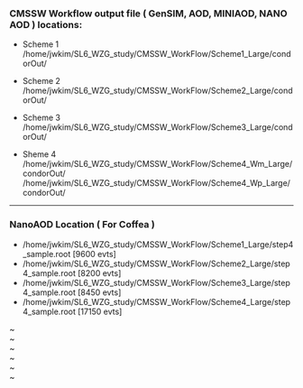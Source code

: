 

### CMSSW Workflow output file ( GenSIM, AOD, MINIAOD, NANO AOD ) locations:  
 - Scheme 1  
/home/jwkim/SL6_WZG_study/CMSSW_WorkFlow/Scheme1_Large/condorOut/  

 - Scheme 2  
/home/jwkim/SL6_WZG_study/CMSSW_WorkFlow/Scheme2_Large/condorOut/  

 - Scheme 3  
/home/jwkim/SL6_WZG_study/CMSSW_WorkFlow/Scheme3_Large/condorOut/  

 - Sheme 4  
/home/jwkim/SL6_WZG_study/CMSSW_WorkFlow/Scheme4_Wm_Large/condorOut/    
/home/jwkim/SL6_WZG_study/CMSSW_WorkFlow/Scheme4_Wp_Large/condorOut/  


---

### NanoAOD Location ( For Coffea )
 - /home/jwkim/SL6_WZG_study/CMSSW_WorkFlow/Scheme1_Large/step4_sample.root [9600 evts]
 - /home/jwkim/SL6_WZG_study/CMSSW_WorkFlow/Scheme2_Large/step4_sample.root [8200 evts]
 - /home/jwkim/SL6_WZG_study/CMSSW_WorkFlow/Scheme3_Large/step4_sample.root [8450 evts]
 - /home/jwkim/SL6_WZG_study/CMSSW_WorkFlow/Scheme4_Large/step4_sample.root [17150 evts]

~                                                                                                                                           
~                                                                                                                                           
~                                                                                                                                           
~                                                                                                                                           
~                                                                                                                                           
~                                                                                        
